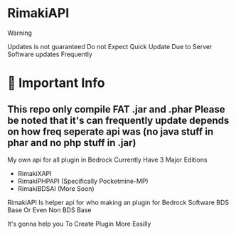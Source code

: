 # RimakiAPI

> [!WARNING]
> Updates is not guaranteed
> Do not Expect Quick Update Due to Server Software updates Frequently

# 🚨 Important Info
This repo only compile FAT .jar and .phar Please be noted that it's can frequently update depends on how freq seperate api was
(no java stuff in phar and no php stuff in .jar)
---
My own api for all plugin in Bedrock
Currently Have 3 Major Editions
- RimakiXAPI
- RimakiPHPAPI (Specifically Pocketmine-MP)
- RimakiBDSAI
(More Soon)

RimakiAPI Is helper api for who making an plugin for Bedrock Software BDS Base Or Even Non BDS Base

It's gonna help you To Create Plugin More Easilly
